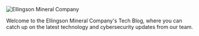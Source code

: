 ---
---
<img alt="Ellingson Mineral Company" style="display:block;margin-left:auto;margin-right:auto;max-width:100%;height:auto;" src="images/logo.png">

Welcome to the Ellingson Mineral Company's Tech Blog, where you can catch up on the latest technology and cybersecurity updates from our team.
